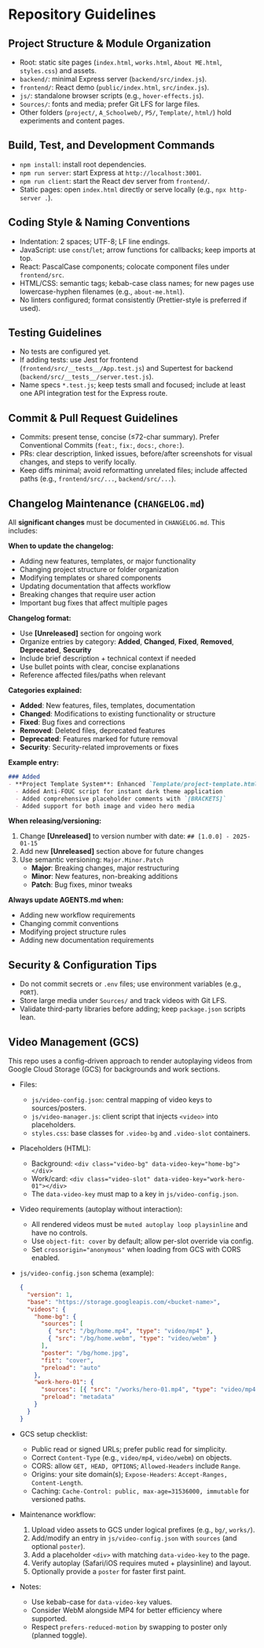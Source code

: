 # Repository Guidelines

## Project Structure & Module Organization
- Root: static site pages (`index.html`, `works.html`, `About ME.html`, `styles.css`) and assets.
- `backend/`: minimal Express server (`backend/src/index.js`).
- `frontend/`: React demo (`public/index.html`, `src/index.js`).
- `js/`: standalone browser scripts (e.g., `hover-effects.js`).
- `Sources/`: fonts and media; prefer Git LFS for large files.
- Other folders (`project/`, `A_Schoolweb/`, `P5/`, `Template/`, `html/`) hold experiments and content pages.

## Build, Test, and Development Commands
- `npm install`: install root dependencies.
- `npm run server`: start Express at `http://localhost:3001`.
- `npm run client`: start the React dev server from `frontend/`.
- Static pages: open `index.html` directly or serve locally (e.g., `npx http-server .`).

## Coding Style & Naming Conventions
- Indentation: 2 spaces; UTF-8; LF line endings.
- JavaScript: use `const`/`let`; arrow functions for callbacks; keep imports at top.
- React: PascalCase components; colocate component files under `frontend/src`.
- HTML/CSS: semantic tags; kebab-case class names; for new pages use lowercase-hyphen filenames (e.g., `about-me.html`).
- No linters configured; format consistently (Prettier-style is preferred if used).

## Testing Guidelines
- No tests are configured yet.
- If adding tests: use Jest for frontend (`frontend/src/__tests__/App.test.js`) and Supertest for backend (`backend/src/__tests__/server.test.js`).
- Name specs `*.test.js`; keep tests small and focused; include at least one API integration test for the Express route.

## Commit & Pull Request Guidelines
- Commits: present tense, concise (≤72-char summary). Prefer Conventional Commits (`feat:`, `fix:`, `docs:`, `chore:`).
- PRs: clear description, linked issues, before/after screenshots for visual changes, and steps to verify locally.
- Keep diffs minimal; avoid reformatting unrelated files; include affected paths (e.g., `frontend/src/...`, `backend/src/...`).

## Changelog Maintenance (`CHANGELOG.md`)
All **significant changes** must be documented in `CHANGELOG.md`. This includes:

**When to update the changelog:**
- Adding new features, templates, or major functionality
- Changing project structure or folder organization
- Modifying templates or shared components
- Updating documentation that affects workflow
- Breaking changes that require user action
- Important bug fixes that affect multiple pages

**Changelog format:**
- Use **[Unreleased]** section for ongoing work
- Organize entries by category: **Added**, **Changed**, **Fixed**, **Removed**, **Deprecated**, **Security**
- Include brief description + technical context if needed
- Use bullet points with clear, concise explanations
- Reference affected files/paths when relevant

**Categories explained:**
- **Added**: New features, files, templates, documentation
- **Changed**: Modifications to existing functionality or structure
- **Fixed**: Bug fixes and corrections
- **Removed**: Deleted files, deprecated features
- **Deprecated**: Features marked for future removal
- **Security**: Security-related improvements or fixes

**Example entry:**
```markdown
### Added
- **Project Template System**: Enhanced `Template/project-template.html` with improved structure
  - Added Anti-FOUC script for instant dark theme application
  - Added comprehensive placeholder comments with `[BRACKETS]`
  - Added support for both image and video hero media
```

**When releasing/versioning:**
1. Change **[Unreleased]** to version number with date: `## [1.0.0] - 2025-01-15`
2. Add new **[Unreleased]** section above for future changes
3. Use semantic versioning: `Major.Minor.Patch`
   - **Major**: Breaking changes, major restructuring
   - **Minor**: New features, non-breaking additions
   - **Patch**: Bug fixes, minor tweaks

**Always update AGENTS.md when:**
- Adding new workflow requirements
- Changing commit conventions
- Modifying project structure rules
- Adding new documentation requirements

## Security & Configuration Tips
- Do not commit secrets or `.env` files; use environment variables (e.g., `PORT`).
- Store large media under `Sources/` and track videos with Git LFS.
- Validate third-party libraries before adding; keep `package.json` scripts lean.

## Video Management (GCS)
This repo uses a config-driven approach to render autoplaying videos from Google Cloud Storage (GCS) for backgrounds and work sections.

- Files:
  - `js/video-config.json`: central mapping of video keys to sources/posters.
  - `js/video-manager.js`: client script that injects `<video>` into placeholders.
  - `styles.css`: base classes for `.video-bg` and `.video-slot` containers.

- Placeholders (HTML):
  - Background: `<div class="video-bg" data-video-key="home-bg"></div>`
  - Work/card: `<div class="video-slot" data-video-key="work-hero-01"></div>`
  - The `data-video-key` must map to a key in `js/video-config.json`.

- Video requirements (autoplay without interaction):
  - All rendered videos must be `muted autoplay loop playsinline` and have no controls.
  - Use `object-fit: cover` by default; allow per-slot override via config.
  - Set `crossorigin="anonymous"` when loading from GCS with CORS enabled.

- `js/video-config.json` schema (example):
  ```json
  {
    "version": 1,
    "base": "https://storage.googleapis.com/<bucket-name>",
    "videos": {
      "home-bg": {
        "sources": [
          { "src": "/bg/home.mp4", "type": "video/mp4" },
          { "src": "/bg/home.webm", "type": "video/webm" }
        ],
        "poster": "/bg/home.jpg",
        "fit": "cover",
        "preload": "auto"
      },
      "work-hero-01": {
        "sources": [{ "src": "/works/hero-01.mp4", "type": "video/mp4" }],
        "preload": "metadata"
      }
    }
  }
  ```

- GCS setup checklist:
  - Public read or signed URLs; prefer public read for simplicity.
  - Correct `Content-Type` (e.g., `video/mp4`, `video/webm`) on objects.
  - CORS: allow `GET, HEAD, OPTIONS`; `Allowed-Headers` include `Range`.
  - Origins: your site domain(s); `Expose-Headers`: `Accept-Ranges, Content-Length`.
  - Caching: `Cache-Control: public, max-age=31536000, immutable` for versioned paths.

- Maintenance workflow:
  1. Upload video assets to GCS under logical prefixes (e.g., `bg/`, `works/`).
  2. Add/modify an entry in `js/video-config.json` with `sources` (and optional `poster`).
  3. Add a placeholder `<div>` with matching `data-video-key` to the page.
  4. Verify autoplay (Safari/iOS requires muted + playsinline) and layout.
  5. Optionally provide a `poster` for faster first paint.

- Notes:
  - Use kebab-case for `data-video-key` values.
  - Consider WebM alongside MP4 for better efficiency where supported.
  - Respect `prefers-reduced-motion` by swapping to poster only (planned toggle).
